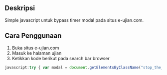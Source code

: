 ## Deskripsi

Simple javascript untuk bypass timer modal pada situs e-ujian.com.

## Cara Penggunaan

1. Buka situs e-ujian.com
2. Masuk ke halaman ujian
3. Ketikkan kode berikut pada search bar browser

```javascript
javascript:try { var modal = document.getElementsByClassName("stop_the_page")[0]; var modal2 = document.getElementsByClassName("blocking_the_page")[0]; modal.parentNode.removeChild(modal); modal2.parentNode.removeChild(modal2); COUNTER_BLOCK_URL = 'https://ihsandevs.com'; } catch (error) { } alert("Bypassed by Ihsan Devs!");
```
